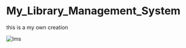 # My_Library_Management_System
this is a my own creation

![lms](https://user-images.githubusercontent.com/50085447/80856191-67d7c180-8c65-11ea-989b-dfe467500b31.gif)
